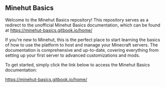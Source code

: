 ## Minehut Basics

Welcome to the Minehut Basics repository! This repository serves as a redirect to the unofficial Minehut Basics documentation, which can be found at https://minehut-basics.gitbook.io/home/

If you're new to Minehut, this is the perfect place to start learning the basics of how to use the platform to host and manage your Minecraft servers. The documentation is comprehensive and up-to-date, covering everything from setting up your first server to advanced customizations and mods.

To get started, simply click the link below to access the Minehut Basics documentation:

https://minehut-basics.gitbook.io/home/
